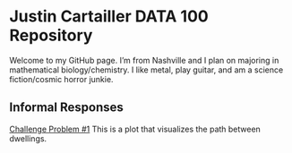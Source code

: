 # Justin Cartailler DATA 100 Repository

Welcome to my GitHub page.  I’m from Nashville and I plan on majoring in mathematical biology/chemistry.  I like metal, play guitar, and am a science fiction/cosmic horror junkie. 

## Informal Responses
[Challenge Problem #1](https://github.com/jacartailler/data100JC/blob/main/R%20challenge%201.png)
This is a plot that visualizes the path between dwellings.
